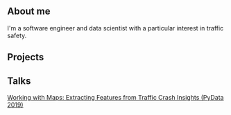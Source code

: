 
## About me
I'm a software engineer and data scientist with a particular interest in traffic safety.

## Projects

## Talks
[Working with Maps: Extracting Features from Traffic Crash Insights (PyData 2019)](pydata2019)
